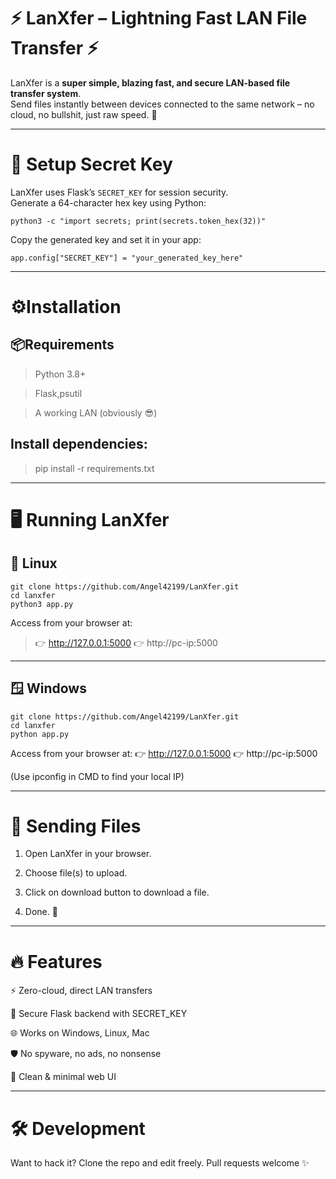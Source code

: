 # ⚡ LanXfer – Lightning Fast LAN File Transfer ⚡

LanXfer is a **super simple, blazing fast, and secure LAN-based file transfer system**.  
Send files instantly between devices connected to the same network – no cloud, no bullshit, just raw speed. 🚀

---

# 🔑 Setup Secret Key

LanXfer uses Flask’s `SECRET_KEY` for session security.  
Generate a 64-character hex key using Python:

```
python3 -c "import secrets; print(secrets.token_hex(32))"
```
Copy the generated key and set it in your app:
```
app.config["SECRET_KEY"] = "your_generated_key_here"
```

---

# ⚙️Installation

## 📦Requirements

> Python 3.8+

> Flask,psutil

> A working LAN (obviously 😎)


## Install dependencies:

> pip install -r requirements.txt


---

# 🖥️ Running LanXfer

## 🐧 Linux

```
git clone https://github.com/Angel42199/LanXfer.git
cd lanxfer
python3 app.py
```
Access from your browser at:
> 👉 http://127.0.0.1:5000
> 👉 http://pc-ip:5000


---

## 🪟 Windows
```
git clone https://github.com/Angel42199/LanXfer.git
cd lanxfer
python app.py
```
Access from your browser at:
👉 http://127.0.0.1:5000
👉 http://pc-ip:5000

(Use ipconfig in CMD to find your local IP)


---

# 📂 Sending Files

1. Open LanXfer in your browser.


2. Choose file(s) to upload.


3. Click on download button to download a file.


4. Done. 💨




---

# 🔥 Features

⚡ Zero-cloud, direct LAN transfers

🔑 Secure Flask backend with SECRET_KEY

🌐 Works on Windows, Linux, Mac

🛡️ No spyware, no ads, no nonsense

🖤 Clean & minimal web UI



---

# 🛠️ Development

Want to hack it? Clone the repo and edit freely.
Pull requests welcome ✨


